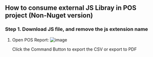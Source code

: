 ## How to consume external JS Libray in POS  project (Non-Nuget version)

### Step 1.  Download JS  file, and remove the js extension name


1. Open POS Report:
   ![image](https://github.com/zhangguanghuib/NewCommerceSDK/assets/14832260/5c537531-6bfa-4f9b-a0cb-91bd7150a474)

   Click the Command Button to export the CSV or  export to PDF

